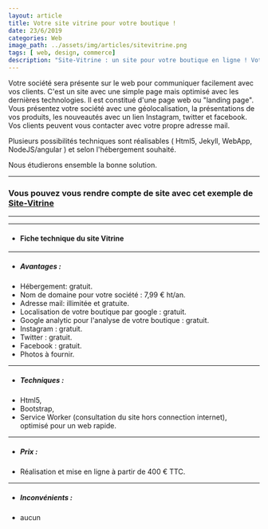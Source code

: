 ```yaml
---
layout: article
title: Votre site vitrine pour votre boutique !
date: 23/6/2019
categories: Web
image_path: ../assets/img/articles/sitevitrine.png
tags: [ web, design, commerce]
description: "Site-Vitrine : un site pour votre boutique en ligne ! Votre société sera présente sur le web pour communiquer facilement avec vos clients."
---
```




Votre société sera présente sur le web pour communiquer facilement avec vos clients.
C'est un site avec une simple page mais optimisé avec les dernières technologies. Il est constitué d'une page web ou "landing page". Vous présentez votre société avec une géolocalisation, la présentations de vos produits, les nouveautés avec un lien Instagram, twitter et facebook. Vos clients peuvent vous contacter avec votre propre adresse mail.

Plusieurs possibilités techniques sont réalisables ( Html5, Jekyll, WebApp, NodeJS/angular ) et selon l'hébergement souhaité. 

Nous étudierons ensemble la bonne solution.

---

### Vous pouvez vous rendre compte de site avec cet exemple de [ Site-Vitrine ]("https://lvdesign.github.io/sitevitrine/")

--------------------------
--------------------------

* #### Fiche technique du site Vitrine
--------------------------

* ##### Avantages :
* Hébergement: gratuit.
* Nom de domaine pour votre société : 7,99 € ht/an.
* Adresse mail: illimitée et gratuite.
* Localisation de votre boutique par google : gratuit.
* Google analytic pour l'analyse de votre boutique : gratuit.
* Instagram : gratuit.
* Twitter : gratuit.
* Facebook : gratuit.
* Photos à fournir.

---------------------------

* ##### Techniques :
* Html5,
* Bootstrap,
* Service Worker (consultation du site hors connection internet),<br>
optimisé pour un web rapide.

---------------------------

* ##### Prix :
* Réalisation et mise en ligne à partir de 400 € TTC.

---------------------------

* ##### Inconvénients :
* aucun
